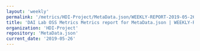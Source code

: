 ```yaml
---
layout: 'weekly'
permalink: '/metrics/HDI-Project/MetaData.json/WEEKLY-REPORT-2019-05-26'
title: 'DAI Lab OSS Metrics Metrics report for MetaData.json | WEEKLY-REPORT-2019-05-26'
organization: 'HDI-Project'
repository: 'MetaData.json'
current_date: '2019-05-26'
---
```

